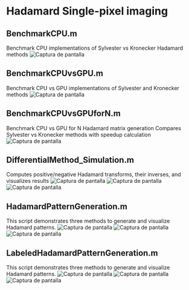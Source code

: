 # Hadamard Single-pixel imaging

## BenchmarkCPU.m
Benchmark CPU implementations of Sylvester vs Kronecker Hadamard methods
![Captura de pantalla](./figures/BenchmarkCPU.png)

## BenchmarkCPUvsGPU.m
Benchmark CPU vs GPU implementations of Sylvester and Kronecker methods
![Captura de pantalla](./figures/BenchmarkCPUvsGPU.png)


## BenchmarkCPUvsGPUforN.m
Benchmark CPU vs GPU for N Hadamard matrix generation
Compares Sylvester vs Kronecker methods with speedup calculation
![Captura de pantalla](./figures/BenchmarkCPUvsGPUforN.png)

## DifferentialMethod_Simulation.m
Computes positive/negative Hadamard transforms, their inverses, and visualizes results
![Captura de pantalla](./figures/PlotSignalPositiveNegativeDifference.png)
![Captura de pantalla](./figures/HadamardTransformPositiveNegativeDifference.png)
![Captura de pantalla](./figures/InverseHadamardTransformPositiveNegativeDifference.png)

## HadamardPatternGeneration.m
This script demonstrates three methods to generate and visualize Hadamard patterns.
![Captura de pantalla](./figures/HadamardPatternGenerationNatural.png)
![Captura de pantalla](./figures/HadamardPatternGenerationSequency.png)
![Captura de pantalla](./figures/HadamardPatternGenerationDyadic.png)

## LabeledHadamardPatternGeneration.m
This script demonstrates three methods to generate and visualize Hadamard patterns.
![Captura de pantalla](./figures/LabeledHadamardPatternGenerationNatural.png)
![Captura de pantalla](./figures/LabeledHadamardPatternGenerationSequency.png)
![Captura de pantalla](./figures/LabeledHadamardPatternGenerationDyadic.png)




